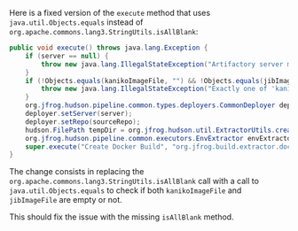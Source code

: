 Here is a fixed version of the `execute` method that uses `java.util.Objects.equals` instead of `org.apache.commons.lang3.StringUtils.isAllBlank`:

```java
public void execute() throws java.lang.Exception {
    if (server == null) {
        throw new java.lang.IllegalStateException("Artifactory server must be configured");
    }
    if (!Objects.equals(kanikoImageFile, "") && !Objects.equals(jibImageFile, "")) {
        throw new java.lang.IllegalStateException("Exactly one of 'kanikoImageFile' or 'jibImageFile' must be configured");
    }
    org.jfrog.hudson.pipeline.common.types.deployers.CommonDeployer deployer = new org.jfrog.hudson.pipeline.common.types.deployers.CommonDeployer();
    deployer.setServer(server);
    deployer.setRepo(sourceRepo);
    hudson.FilePath tempDir = org.jfrog.hudson.util.ExtractorUtils.createAndGetTempDir(ws);
    org.jfrog.hudson.pipeline.common.executors.EnvExtractor envExtractor = new org.jfrog.hudson.pipeline.common.executors.CreateDockerBuildEnvExtractor(build, buildInfo, deployer, listener, launcher, tempDir, env, kanikoImageFile, jibImageFile);
    super.execute("Create Docker Build", "org.jfrog.build.extractor.docker.extractor.BuildDockerCreator", envExtractor, tempDir);
}
```

The change consists in replacing the `org.apache.commons.lang3.StringUtils.isAllBlank` call with a call to `java.util.Objects.equals` to check if both `kanikoImageFile` and `jibImageFile` are empty or not.

This should fix the issue with the missing `isAllBlank` method.